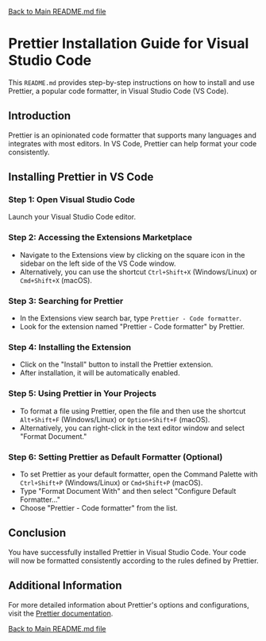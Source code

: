 [Back to Main README.md file](../../README.md)

# Prettier Installation Guide for Visual Studio Code

This `README.md` provides step-by-step instructions on how to install and use Prettier, a popular code formatter, in Visual Studio Code (VS Code).

## Introduction

Prettier is an opinionated code formatter that supports many languages and integrates with most editors. In VS Code, Prettier can help format your code consistently.

## Installing Prettier in VS Code

### Step 1: Open Visual Studio Code

Launch your Visual Studio Code editor.

### Step 2: Accessing the Extensions Marketplace

- Navigate to the Extensions view by clicking on the square icon in the sidebar on the left side of the VS Code window.
- Alternatively, you can use the shortcut `Ctrl+Shift+X` (Windows/Linux) or `Cmd+Shift+X` (macOS).

### Step 3: Searching for Prettier

- In the Extensions view search bar, type `Prettier - Code formatter`.
- Look for the extension named "Prettier - Code formatter" by Prettier.

### Step 4: Installing the Extension

- Click on the "Install" button to install the Prettier extension.
- After installation, it will be automatically enabled.

### Step 5: Using Prettier in Your Projects

- To format a file using Prettier, open the file and then use the shortcut `Alt+Shift+F` (Windows/Linux) or `Option+Shift+F` (macOS).
- Alternatively, you can right-click in the text editor window and select "Format Document."

### Step 6: Setting Prettier as Default Formatter (Optional)

- To set Prettier as your default formatter, open the Command Palette with `Ctrl+Shift+P` (Windows/Linux) or `Cmd+Shift+P` (macOS).
- Type "Format Document With" and then select "Configure Default Formatter..."
- Choose "Prettier - Code formatter" from the list.

## Conclusion

You have successfully installed Prettier in Visual Studio Code. Your code will now be formatted consistently according to the rules defined by Prettier.

## Additional Information

For more detailed information about Prettier's options and configurations, visit the [Prettier documentation](https://prettier.io/docs/en/index.html).

[Back to Main README.md file](../../README.md)